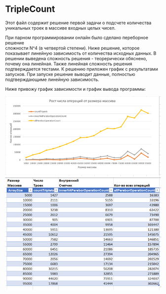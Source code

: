 # TripleCount


Этот файл содержит решение первой задачи о подсчете количества уникальных троек в массиве входных целых чисел. 

При парном программировании онлайн было сделано переборное решение  
сложности N^4 (в четвертой степени). Ниже решение, которое показывает линейную зависимость от количества 
исходных данных. В решении выведена сложность решения - теорерически обяснено, почему она линейная.
Также линейная сложность решения подтверждается тестами. К решению приложен график с результатами запусков.
При запуске решение выводит данные, полностью подтверждающиме линейную зависимость.

Ниже привожу график зависимости и график вывода программы:

![График зависимости](execution_results_graph.png)
![Результат работы программы](execution_results.png)